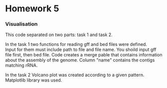 # Homework 5
### Visualisation 
This code separated on two parts: task 1 and task 2.

In the task 1 two functions for reading gff and bed files were defined.\
Input for them must include path to file and file name. You shoild input gff file first, then bed file. Code creates a merge pable that contains information about the assembly of the genome. Column "name" contains the contigs matching rRNA.

In the task 2 Volcano plot was created according to a given pattern. Matplotlib library was used.
